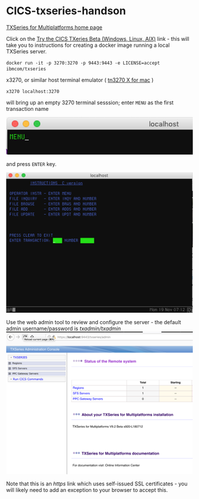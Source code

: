 # CICS-txseries-handson


[TXSeries for Multiplatforms home page](https://www.ibm.com/uk-en/marketplace/txseries-for-multiplatforms)

Click on the [Try the CICS TXeries Beta (Windows, Linux, AIX)](https://hub.docker.com/r/ibmcom/txseries/) link - this will take you to instructions for creating a docker image running a local TXSeries server.

```
docker run -it -p 3270:3270 -p 9443:9443 -e LICENSE=accept ibmcom/txseries
```

x3270, or similar host terminal emulator
( [tn3270 X for mac](https://www.brown.edu/cis/tn3270/index.html#latest) )

```
x3270 localhost:3270
```
will bring up an empty 3270 terminal sesssion; enter `MENU` as the first transaction name

![Initial screen](/imgs/cicstx-initial-screen.png)

and press `ENTER` key.

![Installation verification - MENU](/imgs/cicstx-ivp-menu.png)

Use the web admin tool to review and configure the server - the default admin username/password is *_txadmin/txadmin_*
<br>
![tx admin](/imgs/cicstx-web-admin.png)

Note that this is an *https* link which uses self-issued SSL certificates - you will likely need to add an exception to your browser to accept this.


